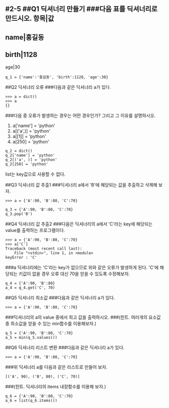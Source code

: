 #2-5
##Q1 딕셔너리 만들기
###다음 표를 딕셔너리로 만드시오.
항목|값
--------
name|홍길동
--------
birth|1128
--------
age|30

```
q_1 = {'name':'홍길동', 'birth':1128, 'age':30}
```

##Q2 딕셔너리 오류
###다음과 같은 딕셔너리 a가 있다.
```
>>> a = dict()
>>> a
{}
```
###다음 중 오류가 발생하는 경우는 어떤 경우인가? 그리고 그 이유를 설명하시오.
1. a['name'] = 'python'
2. a[('a',)] = 'python'
3. a[[1]] = 'python'
4. a[250] = 'python'

```
q_2 = dict()
q_2['name'] = 'python'
q_2[('a', )] = 'python'
q_2[250] = 'python'
```
list는 key값으로 사용할 수 없다.

##Q3 딕셔너리 값 추출1
###딕셔너리 a에서 'B'에 해당되는 값을 추출하고 삭제해 보자.
```
>>> a = {'A':90, 'B':80, 'C':70}
```

```
q_3 = {'A':90, 'B':80, 'C':70}
q_3.pop('B')
```

##Q4 딕셔너리 값 추출2
###다음은 딕셔너리의 a에서 'C'라는 key에 해당되는 value를 출력하는 프로그램이다.
```
>>> a = {'A':90, 'B':80, 'C':70}
>>> a['C']
Traceback (most recent call last):
    File "<stdin>", line 1, in <module>
keyError : 'C'
```
###a 딕셔너리에는 'C'라는 key가 없으므로 위와 같은 오류가 발생하게 된다. 'C'에 해당되는 키값이 없을 경우 오류 대신 70을 얻을 수 있도록 수정해보자.

```
q_4 = {'A':90, 'B':80}
a_4 = q_4.get('C', 70)
```

##Q5 딕셔너리 최소값
###다음과 같은 딕셔너리 a가 있다.
```
>>> a = {'A':90, 'B':80, 'C':70}
```
###딕셔너리의 a의 value 중에서 최고 값을 출력하시오.
###(힌트. 여러개의 요소값중 최소값을 얻을 수 있는 min함수를 이용해보자.)

```
q_5 = {'A':90, 'B':80, 'C':70}
a_5 = min(q_5.values())
```

##Q6 딕셔너리 리스트 변환
###다음과 같은 딕셔너리 a가 있다.
```
>>> a = {'A':90, 'B':80, 'C':70}
```
###위 딕셔너리 a를 다음과 같은 리스트로 만들어 보자.
```
[('A', 90), ('B', 80), ('C', 70)]
```
###(힌트. 딕셔너리의 items 내장함수를 이용해 보자.)

```
q_6 = {'A':90, 'B':80, 'C':70}
a_6 = list(q_6.items())
```
